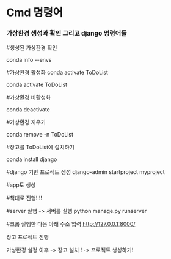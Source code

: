 # Cmd 명령어



### 가상환경 생성과 확인 그리고 django 명령어들



#생성된 가상환경 확인

conda info --envs

#가상환경 활성화
conda activate ToDoList


conda activate ToDoList

#가상환경 비활성화

conda deactivate


#가상환경 지우기

conda remove -n ToDoList

#장고를 ToDoList에 설치하기

conda install django

#django 기반 프로젝트 생성
django-admin startproject myproject

#app도 생성



#책대로 진행!!!!



#server 실행 -> 서버를 실행
python manage.py runserver

#크롬 실행한 다음 아래 주소 입력
http://127.0.0.1:8000/


장고 프로젝트 진행

가상환경 설정 이후 -> 장고 설치 ! -> 프로젝트 생성하기!